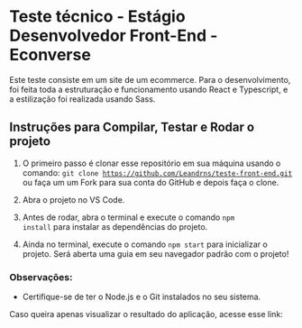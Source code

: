 # Teste técnico - Estágio Desenvolvedor Front-End - Econverse

Este teste consiste em um site de um ecommerce. Para o desenvolvimento, foi feita toda a estruturação e funcionamento usando React e Typescript, e a estilização foi realizada usando Sass.

## Instruções para Compilar, Testar e Rodar o projeto 

1. O primeiro passo é clonar esse repositório em sua máquina usando o comando:
<code>git clone https://github.com/Leandrns/teste-front-end.git</code> ou faça um um Fork para sua conta do GitHub e depois faça o clone.

2. Abra o projeto no VS Code.

3. Antes de rodar, abra o terminal e execute o comando <code>npm install</code> para instalar as dependências do projeto.

4. Ainda no terminal, execute o comando <code>npm start</code> para inicializar o projeto. Será aberta uma guia em seu navegador padrão com o projeto!

### Observações:
- Certifique-se de ter o Node.js e o Git instalados no seu sistema.


Caso queira apenas visualizar o resultado do aplicação, acesse esse link: